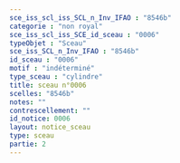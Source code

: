 ```yaml
---
sce_iss_scl_iss_SCL_n_Inv_IFAO : "8546b"
categorie : "non royal"
sce_iss_scl_iss_SCE_id_sceau : "0006"
typeObjet : "Sceau"
sce_iss_SCL_n_Inv_IFAO : "8546b"
id_sceau : "0006"
motif : "indéterminé"
type_sceau : "cylindre"
title: sceau n°0006
scelles: "8546b"
notes: ""
contrescellement: ""
id_notice: 0006
layout: notice_sceau
type: sceau
partie: 2
---
```

